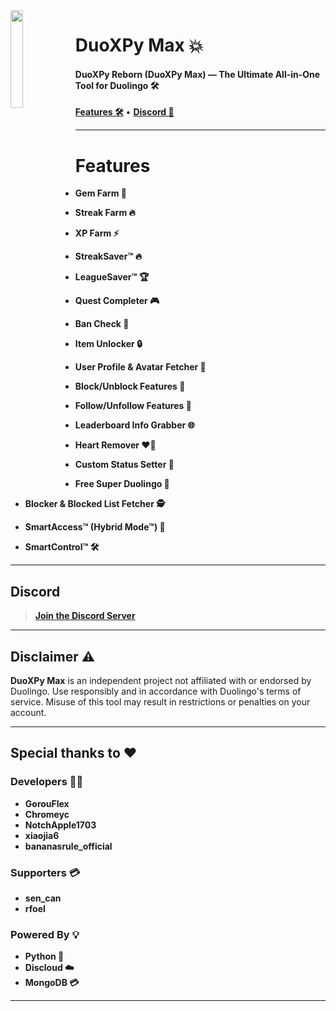 <picture>
  <img align="left" src="https://cdn.discordapp.com/avatars/1278629505094782976/5fca22c427740a105f01954c3d8102c2.png?size=4096" width="20%"/>
</picture>

<h1>DuoXPy Max 💥</h1>
<h4>DuoXPy Reborn (DuoXPy Max) &mdash; The Ultimate All-in-One Tool for Duolingo 🛠️</h4>

<p align="left">
  <a href="#features"><strong>Features 🛠️</strong></a>
  &bull;
  <a href="#discord"><strong>Discord 🔗</strong></a>
</p>

---

# Features

- **Gem Farm 💎**  

- **Streak Farm 🔥**  

- **XP Farm ⚡️**  

- **StreakSaver&trade; 🔥**  

- **LeagueSaver&trade; 🏆**  

- **Quest Completer 🎮**  

- **Ban Check 🚫**  

- **Item Unlocker 🔒**  

- **User Profile & Avatar Fetcher 👤**  

- **Block/Unblock Features 🔌**  

- **Follow/Unfollow Features 👣**  

- **Leaderboard Info Grabber 🌐**  

- **Heart Remover ❤️‍🔥**  

- **Custom Status Setter 📅**  

- **Free Super Duolingo 💚**  

- **Blocker & Blocked List Fetcher 🕵️**  

- **SmartAccess&trade; (Hybrid Mode&trade;) 🤖**  

- **SmartControl&trade; 🛠️**  

---

## Discord 

> **[Join the Discord Server](https://discord.gg/YGkHYWVgqH/)**

---

## Disclaimer ⚠️

**DuoXPy Max** is an independent project not affiliated with or endorsed by Duolingo. Use responsibly and in accordance with Duolingo's terms of service. Misuse of this tool may result in restrictions or penalties on your account.

---

## Special thanks to ❤️

### Developers 👨‍💻
- **GorouFlex**
- **Chromeyc**
- **NotchApple1703**
- **xiaojia6**
- **bananasrule_official**

### Supporters 💳
- **sen_can**
- **rfoel**

### Powered By 💡
- **Python 🐍**
- **Discloud ☁️**
- **MongoDB 💳**

---
